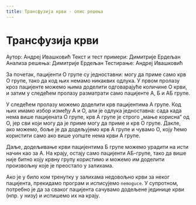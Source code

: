 ```yaml
---
title: Трансфузија крви - опис решења
---
```


# Трансфузија крви

Аутор: Андреј Ивашковић
Текст и тест примери: Димитрије Ердељан
Анализа решења: Димитрије Ердељан
Тестирање: Андреј Ивашковић

За почетак, пацијенти О групе су једноставни: могу да приме само крв О
групе, тако да код њих немамо никаквих одлука. У првом пролазу кроз
пацијенте можемо њима доделити одговарајуће количине О крви, и
затим у следећем пролазу разматрати само пацијенте А, Б и АБ групе.

У следећем пролазу можемо доделити крв пацијентима А групе. Код њих
имамо избор између А и О, али је одлука једноставна: сада када нема
више пацијената О групе, крв А групе је строго „мање корисна“ од О,
јер сви који могу да је приме могу да приме и крв О групе. Дакле, ако
можемо, боље је да додељујемо крв А групе и чувамо О, коју ћемо
користити само ако више уопште нема крви А групе.

Даље, додељивање крви пацијентима Б групе можемо урадити на исти начин
као за А. На крају, остају само пацијенти АБ-групе, тако да више није
битно коју крвну групу користимо и можемо им доделити произвољну које
је преостало у залихама.

Ако је у било ком тренутку у залихама недовољно крви за неког
пацијента, прекидамо програм и исписујемо `nemoguce`. У супротном,
потребно је да за сваког пацијента сачувамо додељене јединице крви
(нпр. у низу) и испишемо их на крају.

